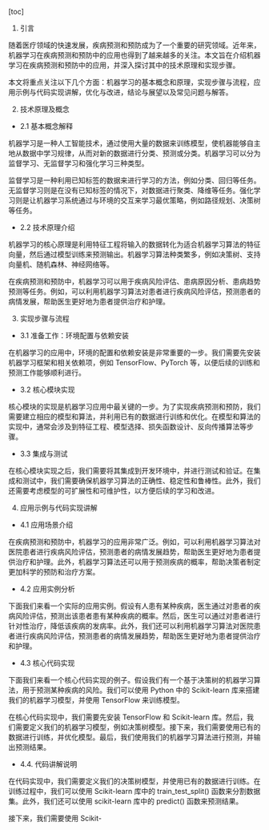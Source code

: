 
[toc]                    
                
                
1. 引言

随着医疗领域的快速发展，疾病预测和预防成为了一个重要的研究领域。近年来，机器学习在疾病预测和预防中的应用也得到了越来越多的关注。本文旨在介绍机器学习在疾病预测和预防中的应用，并深入探讨其中的技术原理和实现步骤。

本文将重点关注以下几个方面：机器学习的基本概念和原理，实现步骤与流程，应用示例与代码实现讲解，优化与改进，结论与展望以及常见问题与解答。

2. 技术原理及概念

- 2.1 基本概念解释

机器学习是一种人工智能技术，通过使用大量的数据来训练模型，使机器能够自主地从数据中学习规律，从而对新的数据进行分类、预测或分类。机器学习可以分为监督学习、无监督学习和强化学习三种类型。

监督学习是一种利用已知标签的数据来进行学习的方法，例如分类、回归等任务。无监督学习则是在没有已知标签的情况下，对数据进行聚类、降维等任务。强化学习则是让机器学习系统通过与环境的交互来学习最优策略，例如路径规划、决策树等任务。

- 2.2 技术原理介绍

机器学习的核心原理是利用特征工程将输入的数据转化为适合机器学习算法的特征向量，然后通过模型训练来预测输出。机器学习算法种类繁多，例如决策树、支持向量机、随机森林、神经网络等。

在疾病预测和预防中，机器学习可以用于疾病风险评估、患病原因分析、患病趋势预测等任务。例如，可以利用机器学习算法对患者进行疾病风险评估，预测患者的病情发展，帮助医生更好地为患者提供治疗和护理。

3. 实现步骤与流程

- 3.1 准备工作：环境配置与依赖安装

在机器学习的应用中，环境的配置和依赖安装是非常重要的一步。我们需要先安装机器学习框架和相关依赖项，例如 TensorFlow、PyTorch 等，以便后续的训练和预测工作能够顺利进行。

- 3.2 核心模块实现

核心模块的实现是机器学习应用中最关键的一步。为了实现疾病预测和预防，我们需要建立相应的模型和算法，并利用已有的数据进行训练和优化。在模型和算法的实现中，通常会涉及到特征工程、模型选择、损失函数设计、反向传播算法等步骤。

- 3.3 集成与测试

在核心模块实现之后，我们需要将其集成到开发环境中，并进行测试和验证。在集成和测试中，我们需要确保机器学习算法的正确性、稳定性和鲁棒性。此外，我们还需要考虑模型的可扩展性和可维护性，以方便后续的学习和改进。

4. 应用示例与代码实现讲解

- 4.1 应用场景介绍

在疾病预测和预防中，机器学习的应用非常广泛。例如，可以利用机器学习算法对医院患者进行疾病风险评估，预测患者的病情发展趋势，帮助医生更好地为患者提供治疗和护理。此外，机器学习算法还可以用于预测疾病的概率，帮助决策者制定更加科学的预防和治疗方案。

- 4.2 应用实例分析

下面我们来看一个实际的应用实例。假设有人患有某种疾病，医生通过对患者的疾病风险评估，预测出该患者患有某种疾病的概率。然后，医生可以通过对患者进行针对性治疗，降低该疾病的发病率。此外，我们还可以利用机器学习算法对医院患者进行疾病风险评估，预测患者的病情发展趋势，帮助医生更好地为患者提供治疗和护理。

- 4.3 核心代码实现

下面我们来看一个核心代码实现的例子。假设我们有一个基于决策树的机器学习算法，用于预测某种疾病的风险。我们可以使用 Python 中的 Scikit-learn 库来搭建我们的机器学习模型，并使用 TensorFlow 来训练模型。

在核心代码实现中，我们需要先安装 TensorFlow 和 Scikit-learn 库。然后，我们需要定义我们的机器学习模型，例如决策树模型。接下来，我们需要使用已有的数据进行训练，并优化模型。最后，我们使用我们的机器学习算法进行预测，并输出预测结果。

- 4.4. 代码讲解说明

在代码实现中，我们需要定义我们的决策树模型，并使用已有的数据进行训练。在训练过程中，我们可以使用 Scikit-learn 库中的 train\_test\_split() 函数来分割数据集。此外，我们还可以使用 scikit-learn 库中的 predict() 函数来预测结果。

接下来，我们需要使用 Scikit-

